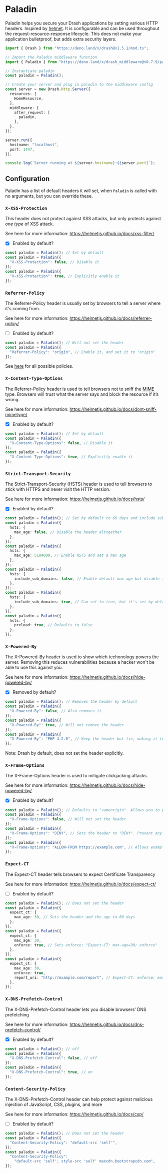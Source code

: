 # Paladin

Paladin helps you secure your Drash applications by setting various HTTP
headers. Inspired by [helmet](https://github.com/helmetjs/helmet). It is
configurable and can be used throughout the request-resource-response lifecycle.
This does not make your application bulletproof, but adds extra security layers.

```typescript
import { Drash } from "https://deno.land/x/drash@v1.5.1/mod.ts";

// Import the Paladin middleware function
import { Paladin } from "https://deno.land/x/drash_middleware@v0.7.9/paladin/mod.ts";

// Instantiate paladin
const paladin = Paladin();

// Create your server and plug in paladin to the middleware config
const server = new Drash.Http.Server({
  resources: [
    HomeResource,
  ],
  middleware: {
    after_request: [
      paladin,
    ],
  },
});

server.run({
  hostname: "localhost",
  port: 1447,
});

console.log(`Server running at ${server.hostname}:${server.port}`);
```

## Configuration

Paladin has a list of default headers it will set, when `Paladin` is called with
no arguments, but you can override these.

### `X-XSS-Protection`

This header does not protect against XSS attacks, but only protects against _one
type_ of XSS attack.

See here for more information: https://helmetjs.github.io/docs/xss-filter/

- [x] Enabled by default?

```typescript
const paladin = Paladin(); // Set by default
const paladin = Paladin({
  "X-XSS-Protection": false, // Disable it
});
const paladin = Paladin({
  "X-XSS-Protection": true, // Explicitly enable it
});
```

### `Referrer-Policy`

The Referrer-Policy header is usually set by browsers to tell a server where
it's coming from.

See here for more information: https://helmetjs.github.io/docs/referrer-policy/

- [ ] Enabled by default?

```typescript
const paladin = Paladin(); // Will not set the header
const paladin = Paladin({
  "Referrer-Policy": "origin", // Enable it, and set it to "origin"
});
```

See [here](https://www.w3.org/TR/referrer-policy/#referrer-policies) for all
possible policies.

### `X-Content-Type-Options`

The Referrer-Policy header is used to tell browsers not to sniff the
[MIME](https://developer.mozilla.org/en-US/docs/Web/HTTP/Basics_of_HTTP/MIME_types)
type. Browsers will trust what the server says and block the resource if it’s
wrong.

See here for more information:
https://helmetjs.github.io/docs/dont-sniff-mimetype/

- [x] Enabled by default?

```typescript
const paladin = Paladin(); // Set by default
const paladin = Paladin({
  "X-Content-Type-Options": false, // Disable it
});
const paladin = Paladin({
  "X-Content-Type-Options": true, // Explicitly enable it
});
```

### `Strict-Transport-Security`

The Strict-Transport-Security (HSTS) header is used to tell browsers to stick
with HTTPS and never visit the HTTP version.

See here for more information: https://helmetjs.github.io/docs/hsts/

- [x] Enabled by default?

```typescript
const paladin = Paladin(); // Set by default to 60 days and include sub domains
const paladin = Paladin({
  hsts: {
    max_age: false, // Disable the header altogether
  },
});
const paladin = Paladin({
  hsts: {
    max_age: 5184000, // Enable HSTS and set a max age
  },
});
const paladin = Paladin({
  hsts: {
    include_sub_domains: false, // Enable default max age but disable the inclusion of sub domains
  },
});
const paladin = Paladin({
  hsts: {
    include_sub_domains: true, // Can set to true, but it's set by default
  },
});
const paladin = Paladin({
  hsts: {
    preload: true, // Defaults to false
  },
});
```

### `X-Powered-By`

The X-Powered-By header is used to show which techonology powers the server.
Removing this reduces vulnerabilities because a hacker won't be able to use this
against you.

See here for more information: https://helmetjs.github.io/docs/hide-powered-by/

- [x] Removed by default?

```typescript
const paladin = Paladin(); // Removes the header by default
const paladin = Paladin({
  "X-Powered-By": false, // Also removes it
});
const paladin = Paladin({
  "X-Powered-By": true, // Will not remove the header
});
const paladin = Paladin({
  "X-Powered-By": "PHP 4.2.0", // Keep the header but lie, making it look your site is powered by PHP
});
```

Note: Drash by default, does not set the header explicitly.

### `X-Frame-Options`

The X-Frame-Options header is used to mitigate clickjacking attacks.

See here for more information: https://helmetjs.github.io/docs/hide-powered-by/

- [x] Enabled by default?

```typescript
const paladin = Paladin(); // Defaults to "sameorigin". Allows you to put iFrames on your page.
const paladin = Paladin({
  "X-Frame-Options": false, // Will not set the header
});
const paladin = Paladin({
  "X-Frame-Options": "DENY", // Sets the header to "DENY". Prevent any iFrames.
});
const paladin = Paladin({
  "X-Frame-Options": "ALLOW-FROM https://example.com", // Allows example.com to embed an iFrame on the page.
});
```

### `Expect-CT`

The Expect-CT header tells browsers to expect Certificate Transparency

See here for more information: https://helmetjs.github.io/docs/expect-ct/

- [ ] Enabled by default?

```typescript
const paladin = Paladin(); // Does not set the header
const paladin = Paladin({
  expect_ct: {
    max_age: 30, // Sets the header and the age to 60 days
  },
});
const paladin = Paladin({
  expect_ct: {
    max_age: 30,
    enforce: true, // Sets enforce: "Expect-CT: max-age=30; enforce"
  },
});
const paladin = Paladin({
  expect_ct: {
    max_age: 30,
    enforce: true,
    report_uri: "http://example.com/report", // Expect-CT: enforce; max-age=30; report-uri="http://example.com/report"
  },
});
```

### `X-DNS-Prefetch-Control`

The X-DNS-Prefetch-Control header lets you disable browsers’ DNS prefetching

See here for more information:
https://helmetjs.github.io/docs/dns-prefetch-control/

- [x] Enabled by default?

```typescript
const paladin = Paladin(); // off
const paladin = Paladin({
  "X-DNS-Prefetch-Control": false, // off
});
const paladin = Paladin({
  "X-DNS-Prefetch-Control": true, // on
});
```

### `Content-Security-Policy`

The X-DNS-Prefetch-Control header can help protect against malicious injection
of JavaScript, CSS, plugins, and more

See here for more information: https://helmetjs.github.io/docs/csp/

- [ ] Enabled by default?

```typescript
const paladin = Paladin(); // Does not set the header
const paladin = Paladin({
  "Content-Security-Policy": "default-src 'self'",
});
const paladin = Paladin({
  "Content-Security-Policy":
    "default-src 'self'; style-src 'self' maxcdn.bootstrapcdn.com",
});
```
